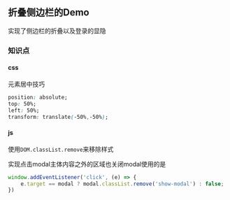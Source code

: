 ## 折叠侧边栏的Demo

实现了侧边栏的折叠以及登录的显隐

### 知识点

#### css

元素居中技巧

```css
position: absolute;
top: 50%;
left: 50%;
transform: translate(-50%,-50%);
```

#### js

使用`DOM.classList.remove`来移除样式



实现点击modal主体内容之外的区域也关闭modal使用的是

```js
window.addEventListener('click', (e) => {
    e.target == modal ? modal.classList.remove('show-modal') : false;
})
```

